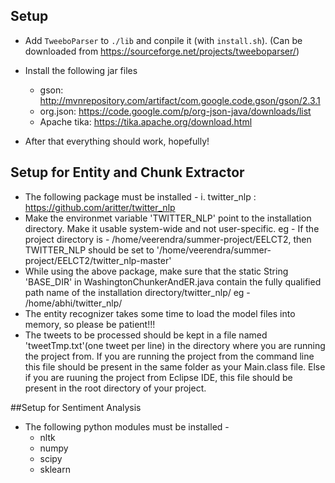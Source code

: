 ## Setup
- Add `TweeboParser` to `./lib` and conpile it (with `install.sh`). (Can be downloaded from https://sourceforge.net/projects/tweeboparser/)

- Install the following jar files
  - gson: http://mvnrepository.com/artifact/com.google.code.gson/gson/2.3.1
  - org.json: https://code.google.com/p/org-json-java/downloads/list
  - Apache tika: https://tika.apache.org/download.html
	
- After that everything should work, hopefully!


## Setup for Entity and Chunk Extractor
- The following package must be installed - 
    i. twitter_nlp : https://github.com/aritter/twitter_nlp
- Make the environmet variable 'TWITTER_NLP' point to the installation directory. Make it usable system-wide and not user-specific.
    eg - If the project directory is - /home/veerendra/summer-project/EELCT2, then TWITTER_NLP should be set to '/home/veerendra/summer-project/EELCT2/twitter_nlp-master'
- While using the above package, make sure that the static String 'BASE_DIR' in WashingtonChunkerAndER.java contain the
  fully qualified path name of the installation directory/twitter_nlp/
  eg - /home/abhi/twitter_nlp/
- The entity recognizer takes some time to load the model files into memory, so please be patient!!!
- The tweets to be processed should be kept in a file named 'tweetTmp.txt'(one tweet per line) in the directory where you are running the project from. If you are running the project from the command line this file should be present in the same folder as your Main.class file. Else if you are ruuning the project from Eclipse IDE, this file should be present in the root directory of your project. 

##Setup for Sentiment Analysis
- The following python modules must be installed -
  - nltk
  - numpy
  - scipy
  - sklearn
